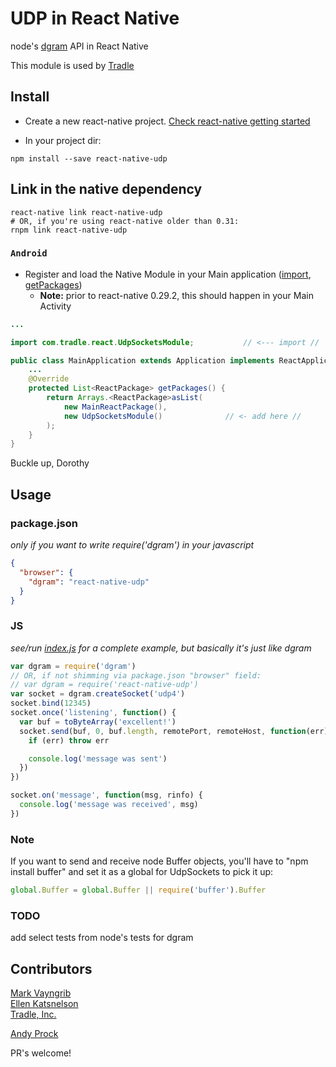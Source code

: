# UDP in React Native

node's [dgram](https://nodejs.org/api/dgram.html) API in React Native

This module is used by [Tradle](https://github.com/tradle)

## Install

* Create a new react-native project. [Check react-native getting started](http://facebook.github.io/react-native/docs/getting-started.html#content)

* In your project dir:
```
npm install --save react-native-udp
```

## Link in the native dependency

```
react-native link react-native-udp
# OR, if you're using react-native older than 0.31:
rnpm link react-native-udp
```

### `Android`

* Register and load the Native Module in your Main application
([import](examples/rctsockets/android/app/src/main/java/com/rctsockets/MainApplication.java#L11), [getPackages](examples/rctsockets/android/app/src/main/java/com/rctsockets/MainApplication.java#L28))
  * __Note:__ prior to react-native 0.29.2, this should happen in your Main Activity

```java
...

import com.tradle.react.UdpSocketsModule;			// <--- import //

public class MainApplication extends Application implements ReactApplication {
	...
	@Override
	protected List<ReactPackage> getPackages() {
		return Arrays.<ReactPackage>asList(
			new MainReactPackage(),
			new UdpSocketsModule()				// <- add here //
		);
	}
}
```

Buckle up, Dorothy

## Usage

### package.json

_only if you want to write require('dgram') in your javascript_

```json
{
  "browser": {
    "dgram": "react-native-udp"
  }
}
```

### JS

_see/run [index.js](examples/rctsockets) for a complete example, but basically it's just like dgram_

```js
var dgram = require('dgram')
// OR, if not shimming via package.json "browser" field:
// var dgram = require('react-native-udp')
var socket = dgram.createSocket('udp4')
socket.bind(12345)
socket.once('listening', function() {
  var buf = toByteArray('excellent!')
  socket.send(buf, 0, buf.length, remotePort, remoteHost, function(err) {
    if (err) throw err

    console.log('message was sent')
  })
})

socket.on('message', function(msg, rinfo) {
  console.log('message was received', msg)
})
```

### Note

If you want to send and receive node Buffer objects, you'll have to "npm install buffer" and set it as a global for UdpSockets to pick it up:

```js
global.Buffer = global.Buffer || require('buffer').Buffer
```

### TODO

add select tests from node's tests for dgram

## Contributors

[Mark Vayngrib](https://github.com/mvayngrib)  
[Ellen Katsnelson](https://github.com/pgmemk)  
[Tradle, Inc.](https://github.com/tradle/about/wiki)

[Andy Prock](https://github.com/aprock)  

PR's welcome!
